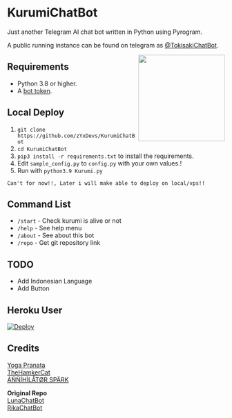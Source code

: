 # KurumiChatBot
Just another Telegram AI chat bot written in Python using Pyrogram.

A public running instance can be found on telegram as [@TokisakiChatBot](https://t.me/TokisakiChatBot).

<img src="https://telegra.ph/file/fe8a4a0b81b82ded8ca7b.jpg" width="200" align="right">

## Requirements

- Python 3.8 or higher.
- A [bot token](//t.me/botfather).


## Local Deploy

1. `git clone https://github.com/zYxDevs/KurumiChatBot`
2. `cd KurumiChatBot`
3. `pip3 install -r requirements.txt` to install the requirements.
4. Edit `sample_config.py` to `config.py` with your own values.!
5. Run with `python3.9 Kurumi.py`

```
Can't for now!!, Later i will make able to deploy on local/vps!!
```

## Command List
- `/start` - Check kurumi is alive or not
- `/help` - See help menu
- `/about` - See about this bot
- `/repo` - Get git repository link


## TODO
- Add Indonesian Language
- Add Button


## Heroku User
[![Deploy](https://www.herokucdn.com/deploy/button.svg)](https://heroku.com/deploy?template=https://github.com/zYxDevs/KurumiChatBot)

## Credits
[Yoga Pranata](https://t.me/Yoga_CIC)<br>
[TheHamkerCat](https://github.com/TheHamkerCat)<br>
[ÁÑÑÍHÌLÅTØR SPÄRK](https://github.com/annihilatorrrr)

**Original Repo**<br>
[LunaChatBot](https://github.com/TheHamkerCat/LunaChatBot)<br>
[RikaChatBot](https://github.com/Friends-Zone/rikachatbot)
